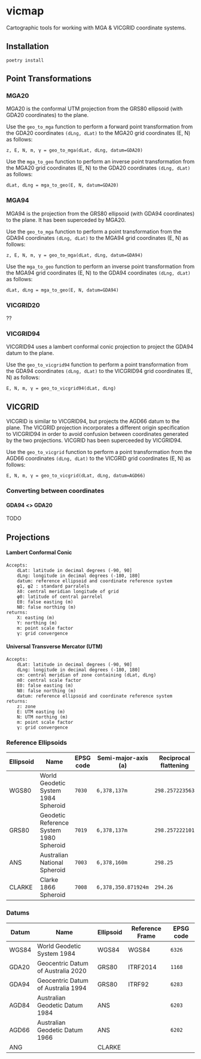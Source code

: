 # vicmap
Cartographic tools for working with MGA & VICGRID coordinate systems.

## Installation
```
poetry install
```

## Point Transformations

### MGA20
MGA20 is the conformal UTM projection from the GRS80 ellipsoid (with GDA20 coordinates) to the plane.

Use the ```geo_to_mga``` function to perform a forward point transformation from the GDA20 coordinates ```(dLng, dLat)``` to the MGA20 grid coordinates (E, N) as follows:

```
z, E, N, m, γ = geo_to_mga(dLat, dLng, datum=GDA20)
```

Use the ```mga_to_geo``` function to perform an inverse point transformation from the MGA20 grid coordinates (E, N) to the GDA20 coordinates ```(dLng, dLat)``` as follows:

```
dLat, dLng = mga_to_geo(E, N, datum=GDA20)
```


### MGA94
MGA94 is the projection from the GRS80 ellipsoid (with GDA94 coordinates) to the plane. It has been superceded by MGA20.

Use the ```geo_to_mga``` function to perform a point transformation from the GDA94 coordinates ```(dLng, dLat)``` to the MGA94 grid coordinates (E, N) as follows:

```
z, E, N, m, γ = geo_to_mga(dLat, dLng, datum=GDA94)
```

Use the ```mga_to_geo``` function to perform an inverse point transformation from the MGA94 grid coordinates (E, N) to the GDA94 coordinates ```(dLng, dLat)``` as follows:

```
dLat, dLng = mga_to_geo(E, N, datum=GDA94)
```

### VICGRID20
??

### VICGRID94 

VICGRID94 uses a lambert conformal conic projection to project the GDA94 datum to the plane.

Use the ```geo_to_vicgrid94``` function to perform a point transformation from the GDA94 coordinates ```(dLng, dLat)``` to the VICGRID94 grid coordinates (E, N) as follows:

```
E, N, m, γ = geo_to_vicgrid94(dLat, dLng)
```

## VICGRID

VICGRID is similar to VICGRID94, but projects the AGD66 datum to the plane. The VICGRID projection incorporates a different origin specification to VICGRID94 in order to avoid confusion between coordinates generated by the two projections. VICGRID has been superceeded by VICGRID94.

Use the ```geo_to_vicgrid``` function to perform a point transformation from the AGD66 coordinates ```(dLng, dLat)``` to the VICGRID grid coordinates (E, N) as follows:

```
E, N, m, γ = geo_to_vicgrid(dLat, dLng, datum=AGD66)
```


### Converting between coordinates

#### GDA94 <> GDA20
TODO

## Projections 

#### Lambert Conformal Conic

```
Accepts:
    dLat: latitude in decimal degrees (-90, 90]
    dLng: longitude in decimal degrees (-180, 180]
    datum: reference ellipsoid and coordinate reference system
    φ1, φ2 : standard parralels 
    λ0: central meridian longitude of grid
    φ0: latitude of central parrelel
    E0: false easting (m)
    N0: false northing (m)
returns: 
    X: easting (m)
    Y: northing (m)
    m: point scale factor
    γ: grid convergence
```

#### Universal Transverse Mercator (UTM)

```
Accepts:
    dLat: latitude in decimal degrees (-90, 90]
    dLng: longitude in decimal degrees (-180, 180]
    cm: central meridian of zone containing (dLat, dLng)
    m0: central scale factor
    E0: false easting (m)
    N0: false northing (m)
    datum: reference ellipsoid and coordinate reference system
returns: 
    z: zone
    E: UTM easting (m)
    N: UTM northing (m)
    m: point scale factor
    γ: grid convergence
```


### Reference Ellipsoids

Ellipsoid | Name| EPSG code | Semi-major-axis (a) | Reciprocal flattening
------------ | ------------- | ------------ | -------- | ------------
WGS80 | World Geodetic System 1984 Spheroid | ```7030``` | ```6,378,137m``` | ```298.257223563```
GRS80 | Geodetic Reference System 1980 Spheroid |  ```7019``` | ```6,378,137m``` | ```298.257222101```
ANS  | Australian National Spheroid |  ```7003``` | ```6,378,160m``` | ```298.25```
CLARKE | Clarke 1866 Spheroid | ```7008``` | ```6,378,350.871924m``` | ```294.26```

### Datums

Datum | Name | Ellipsoid | Reference Frame | EPSG code
------|------|-----------|-----------------|-----------
WGS84 | World Geodetic System 1984 | WGS84 | WGS84 | ```6326```
GDA20 | Geocentric Datum of Australia 2020 | GRS80 | ITRF2014 | ```1168```
GDA94 | Geocentric Datum of Australia 1994 | GRS80 | ITRF92 | ```6283```
AGD84 | Australian Geodetic Datum 1984 | ANS | | ```6203```
AGD66 | Australian Geodetic Datum 1966 | ANS | | ```6202```
ANG | | CLARKE | 
